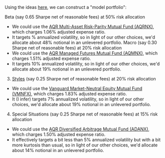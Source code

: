 Using the ideas [here](https://github.com/sparshsah/foggy-demo/blob/main/demo/finance/pflio-food.pdf),
we can construct a "model portfolio":

Beta (say 0.65 Sharpe net of reasonable fees) at 50% risk allocation
  - We could use the
    [AQR Multi-Asset Risk-Parity Mutual Fund (AQRNX)](https://funds.aqr.com/funds/multi-asset/aqr-multi-asset-fund/aqrnx),
    which charges 1.06% adjusted expense ratio.
  - It targets % annualized volatility,
    so in light of our other choices,
    we'd allocate about 48% notional in an unlevered portfolio.
Macro (say 0.30 Sharpe net of reasonable fees) at 20% risk allocation
  - We could use the
    [AQR Managed Futures Mutual Fund (AQMNX)](https://funds.aqr.com/funds/alternatives/aqr-managed-futures-strategy-fund/aqmnx),
    which charges 1.51% adjusted expense ratio.
  - It targets 10% annualized volatility,
    so in light of our other choices,
    we'd allocate about 19% notional in an unlevered portfolio.
3. [Styles](https://github.com/sparshsah/foggy-demo/blob/main/demo/finance/styles4u.ipynb) (say 0.25 Sharpe net of reasonable fees) at 20% risk allocation
  - We could use the
    [Vanguard Market-Neutral Equity Mutual Fund (VMNFX)](https://investor.vanguard.com/investment-products/mutual-funds/profile/vmnfx),
    which charges 1.83% adjusted expense ratio.
  - It (I infer) targets 7% annualized volatility,
    so in light of our other choices,
    we'd allocate about 19% notional in an unlevered portfolio.
4. Special Situations (say 0.25 Sharpe net of reasonable fees) at 15% risk allocation
  - We could use the
    [AQR Diversified Arbitrage Mutual Fund (ADANX)](https://funds.aqr.com/funds/alternatives/aqr-diversified-arbitrage-fund/adanx),
    which charges 1.50% adjusted expense ratio.
  - It effectively targets a bit less than 5% annualized volatility but with a bit more kurtosis than usual,
    so in light of our other choices,
    we'd allocate about 14% notional in an unlevered portfolio.
